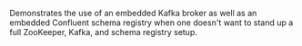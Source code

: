 Demonstrates the use of an embedded Kafka broker as well as an embedded Confluent schema registry when one doesn't want to stand up a full ZooKeeper, Kafka, and schema registry setup.